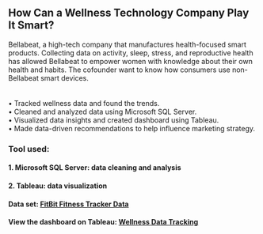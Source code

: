## How Can a Wellness Technology Company Play It Smart? </br>

Bellabeat, a high-tech company that manufactures health-focused smart products. Collecting data on activity, sleep, stress, and reproductive health has allowed Bellabeat to empower women with knowledge about their own health and habits.
The cofounder want to know how consumers use non-Bellabeat smart devices. 
</br>
</br>
</br>
• Tracked wellness data and found the trends.</br>
• Cleaned and analyzed data using Microsoft SQL Server.</br>
• Visualized data insights and created dashboard using Tableau.</br>
• Made data-driven recommendations to help influence marketing strategy.</br>


### Tool used:
#### 1. Microsoft SQL Server: data cleaning and analysis
#### 2. Tableau: data visualization


#### Data set: [FitBit Fitness Tracker Data](https://www.kaggle.com/arashnic/fitbit)

#### View the dashboard on Tableau: [Wellness Data Tracking](https://public.tableau.com/app/profile/wan.chi.huang/viz/WellnessDataTracking/Dashboard1)
